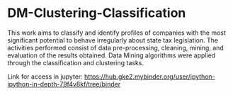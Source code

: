# DM-Clustering-Classification

This work aims to classify and identify profiles of companies with the most significant potential to behave irregularly about state tax legislation. The activities performed consist of data pre-processing, cleaning, mining, and evaluation of the results obtained. Data Mining algorithms were applied through the classification and clustering tasks.

Link for access in jupyter: https://hub.gke2.mybinder.org/user/ipython-ipython-in-depth-79f4v8kf/tree/binder
